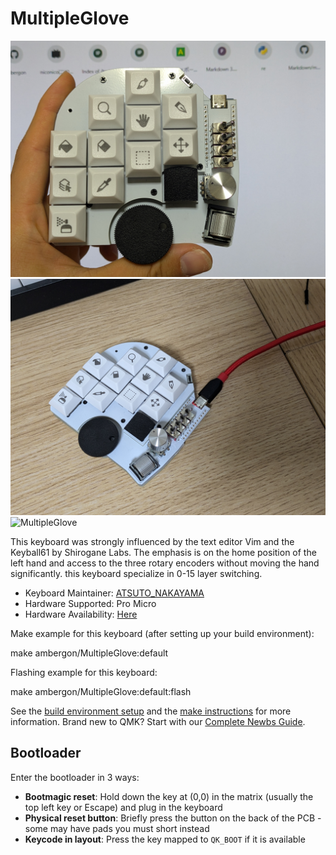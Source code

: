 # MultipleGlove

![MultipleGlove](https://github.com/ambergon/MultipeGlove/blob/master/img/1.jpg)
![MultipleGlove](https://github.com/ambergon/MultipeGlove/blob/master/img/2.jpg)
![MultipleGlove](https://github.com/ambergon/MultipeGlove/blob/master/img/6.jpg)

This keyboard was strongly influenced by the text editor Vim and the Keyball61 by Shirogane Labs.
The emphasis is on the home position of the left hand and access to the three rotary encoders without moving the hand significantly.
this keyboard specialize in 0-15 layer switching.


* Keyboard Maintainer: [ATSUTO_NAKAYAMA](https://github.com/ambergon)
* Hardware Supported: Pro Micro
* Hardware Availability: [Here](https://github.com/ambergon/MultipeGlove/tree/master#%E3%82%AD%E3%83%83%E3%83%88%E3%81%AE%E8%B2%A9%E5%A3%B2%E5%A0%B4%E6%89%80)

Make example for this keyboard (after setting up your build environment):

make ambergon/MultipleGlove:default

Flashing example for this keyboard:

make ambergon/MultipleGlove:default:flash

See the [build environment setup](https://docs.qmk.fm/#/getting_started_build_tools) and the [make instructions](https://docs.qmk.fm/#/getting_started_make_guide) for more information. Brand new to QMK? Start with our [Complete Newbs Guide](https://docs.qmk.fm/#/newbs).

## Bootloader

Enter the bootloader in 3 ways:

* **Bootmagic reset**: Hold down the key at (0,0) in the matrix (usually the top left key or Escape) and plug in the keyboard
* **Physical reset button**: Briefly press the button on the back of the PCB - some may have pads you must short instead
* **Keycode in layout**: Press the key mapped to `QK_BOOT` if it is available
